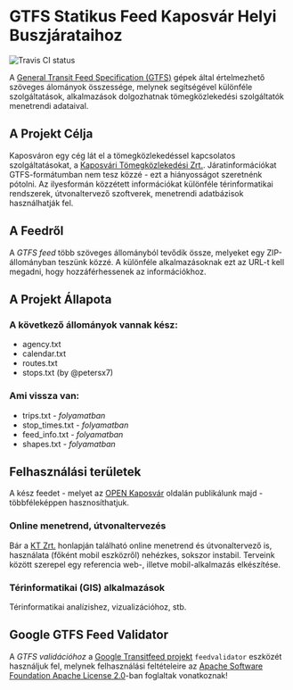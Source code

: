 # GTFS Statikus Feed Kaposvár Helyi Buszjárataihoz
![Travis CI status](https://travis-ci.org/OPENKaposvar/ktrt-gtfs.svg?branch=develop)

A [General Transit Feed Specification (GTFS)](https://developers.google.com/transit/gtfs/) gépek által értelmezhető szöveges álományok összessége, melynek segítségével különféle szolgáltatások, alkalmazások dolgozhatnak tömegközlekedési szolgáltatók menetrendi adataival.

## A Projekt Célja

Kaposváron egy cég lát el a tömegközlekedéssel kapcsolatos szolgáltatásokat, a [Kaposvári Tömegközlekedési Zrt.](http://ktrt.hu). Járatinformációkat GTFS-formátumban nem tesz közzé - ezt a hiányosságot szeretnénk pótolni. Az ilyesformán közzétett információkat különféle térinformatikai rendszerek, útvonaltervező szoftverek, menetrendi adatbázisok használhatják fel.

## A Feedről

A *GTFS feed* több szöveges állományból tevődik össze, melyeket egy ZIP-állományban teszünk közzé. A különféle alkalmazásoknak ezt az URL-t kell megadni, hogy hozzáférhessenek az információkhoz.

## A Projekt Állapota

### A következő állományok vannak kész:

* agency.txt
* calendar.txt
* routes.txt
* stops.txt (by @petersx7)

### Ami vissza van:

* trips.txt _- folyamatban_
* stop_times.txt _- folyamatban_
* feed_info.txt _- folyamatban_
* shapes.txt _- folyamatban_

## Felhasználási területek
A kész feedet - melyet az [OPEN Kaposvár](https://openkaposvar.github.io) oldalán publikálunk majd - többféleképpen hasznosíthatjuk.

### Online menetrend, útvonaltervezés
Bár a [KT Zrt.](http://ktrt.hu) honlapján található online menetrend és útvonaltervező is, használata (főként mobil eszközről) nehézkes, sokszor instabil. Terveink között szerepel egy referencia web-, illetve mobil-alkalmazás elkészítése.

### Térinformatikai (GIS) alkalmazások
Térinformatikai analízishez, vizualizációhoz, stb.

## Google GTFS Feed Validator

A *GTFS validációhoz* a [Google Transitfeed projekt](https://github.com/google/transitfeed/wiki/FeedValidator) `feedvalidator` eszközét használjuk fel, melynek felhasználási feltételeire az [Apache Software Foundation Apache License 2.0](http://www.apache.org/licenses/LICENSE-2.0)-ban foglaltak vonatkoznak!
